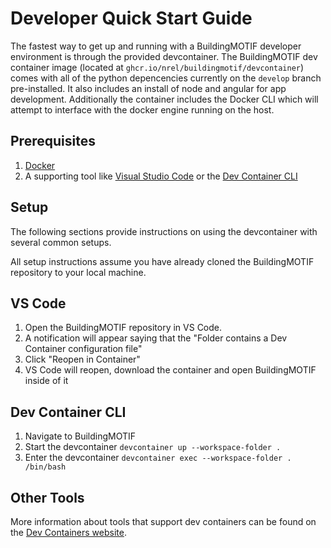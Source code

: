 # Developer Quick Start Guide

The fastest way to get up and running with a BuildingMOTIF developer environment is through the provided devcontainer.
The BuildingMOTIF dev container image (located at `ghcr.io/nrel/buildingmotif/devcontainer`) comes with all of the python
depencencies currently on the `develop` branch pre-installed. It also includes an install of node and angular for app
development. Additionally the container includes the Docker CLI which will attempt to interface with the docker engine
running on the host.

## Prerequisites
1. [Docker](https://docs.docker.com/engine/install/)
2. A supporting tool like [Visual Studio Code](https://code.visualstudio.com/) or the [Dev Container CLI](https://github.com/devcontainers/cli)

## Setup

The following sections provide instructions on using the devcontainer with several common setups.

All setup instructions assume you have already cloned the BuildingMOTIF repository to your local machine.

## VS Code
1. Open the BuildingMOTIF repository in VS Code.
1. A notification will appear saying that the "Folder contains a Dev Container configuration file"
1. Click "Reopen in Container"
1. VS Code will reopen, download the container and open BuildingMOTIF inside of it

## Dev Container CLI
1. Navigate to BuildingMOTIF
1. Start the devcontainer `devcontainer up --workspace-folder .`
1. Enter the devcontainer `devcontainer exec --workspace-folder . /bin/bash`

## Other Tools
More information about tools that support dev containers can be found on the [Dev Containers website](https://containers.dev/supporting).

